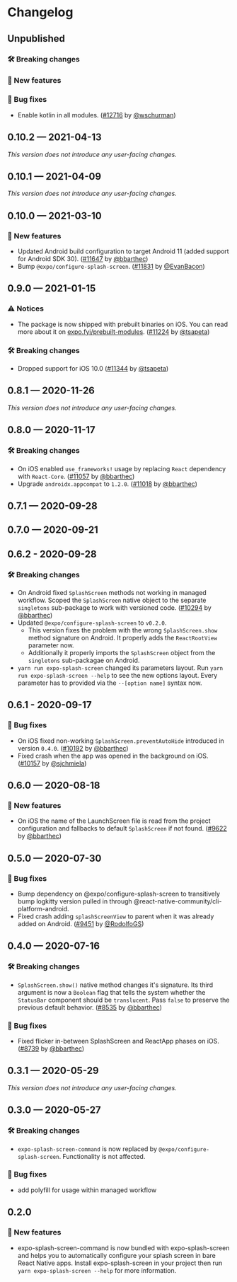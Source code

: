 # Changelog

## Unpublished

### 🛠 Breaking changes

### 🎉 New features

### 🐛 Bug fixes

- Enable kotlin in all modules. ([#12716](https://github.com/expo/expo/pull/12716) by [@wschurman](https://github.com/wschurman))

## 0.10.2 — 2021-04-13

_This version does not introduce any user-facing changes._

## 0.10.1 — 2021-04-09

_This version does not introduce any user-facing changes._

## 0.10.0 — 2021-03-10

### 🎉 New features

- Updated Android build configuration to target Android 11 (added support for Android SDK 30). ([#11647](https://github.com/expo/expo/pull/11647) by [@bbarthec](https://github.com/bbarthec))
- Bump `@expo/configure-splash-screen`. ([#11831](https://github.com/expo/expo/pull/11831) by [@EvanBacon](https://github.com/EvanBacon))

## 0.9.0 — 2021-01-15

### ⚠️ Notices

- The package is now shipped with prebuilt binaries on iOS. You can read more about it on [expo.fyi/prebuilt-modules](https://expo.fyi/prebuilt-modules). ([#11224](https://github.com/expo/expo/pull/11224) by [@tsapeta](https://github.com/tsapeta))

### 🛠 Breaking changes

- Dropped support for iOS 10.0 ([#11344](https://github.com/expo/expo/pull/11344) by [@tsapeta](https://github.com/tsapeta))

## 0.8.1 — 2020-11-26

_This version does not introduce any user-facing changes._

## 0.8.0 — 2020-11-17

### 🛠 Breaking changes

- On iOS enabled `use_frameworks!` usage by replacing `React` dependency with `React-Core`. ([#11057](https://github.com/expo/expo/pull/11057) by [@bbarthec](https://github.com/bbarthec))
- Upgrade `androidx.appcompat` to `1.2.0`. ([#11018](https://github.com/expo/expo/pull/11018) by [@bbarthec](https://github.com/bbarthec))

## 0.7.1 — 2020-09-28

## 0.7.0 — 2020-09-21

## 0.6.2 - 2020-09-28

### 🛠 Breaking changes

- On Android fixed `SplashScreen` methods not working in managed workflow. Scoped the `SplashScreen` native object to the separate `singletons` sub-package to work with versioned code. ([#10294](https://github.com/expo/expo/pull/10294) by [@bbarthec](https://github.com/bbarthec))
- Updated `@expo/configure-splash-screen` to `v0.2.0`.
  - This version fixes the problem with the wrong `SplashScreen.show` method signature on Android. It properly adds the `ReactRootView` parameter now.
  - Additionally it properly imports the `SplashScreen` object from the `singletons` sub-packagae on Android.
- `yarn run expo-splash-screen` changed its parameters layout. Run `yarn run expo-splash-screen --help` to see the new options layout. Every parameter has to provided via the `--[option name]` syntax now.

## 0.6.1 - 2020-09-17

### 🐛 Bug fixes

- On iOS fixed non-working `SplashScreen.preventAutoHide` introduced in version `0.4.0`. ([#10192](https://github.com/expo/expo/pull/10192) by [@bbarthec](https://github.com/bbarthec))
- Fixed crash when the app was opened in the background on iOS. ([#10157](https://github.com/expo/expo/pull/10157) by [@sjchmiela](https://github.com/sjchmiela))

## 0.6.0 — 2020-08-18

### 🎉 New features

- On iOS the name of the LaunchScreen file is read from the project configuration and fallbacks to default `SplashScreen` if not found. ([#9622](https://github.com/expo/expo/pull/9622) by [@bbarthec](https://github.com/bbarthec))

## 0.5.0 — 2020-07-30

### 🐛 Bug fixes

- Bump dependency on @expo/configure-splash-screen to transitively bump logkitty version pulled in through @react-native-community/cli-platform-android.
- Fixed crash adding `splashScreenView` to parent when it was already added on Android. ([#9451](https://github.com/expo/expo/pull/9451) by [@RodolfoGS](https://github.com/RodolfoGS))

## 0.4.0 — 2020-07-16

### 🛠 Breaking changes

- `SplashScreen.show()` native method changes it's signature. Its third argument is now a `Boolean` flag that tells the system whether the `StatusBar` component should be `translucent`. Pass `false` to preserve the previous default behavior. ([#8535](https://github.com/expo/expo/pull/8535) by [@bbarthec](https://github.com/bbarthec))

### 🐛 Bug fixes

- Fixed flicker in-between SplashScreen and ReactApp phases on iOS. ([#8739](https://github.com/expo/expo/pull/8739) by [@bbarthec](https://github.com/bbarthec))

## 0.3.1 — 2020-05-29

_This version does not introduce any user-facing changes._

## 0.3.0 — 2020-05-27

### 🛠 Breaking changes

- `expo-splash-screen-command` is now replaced by `@expo/configure-splash-screen`. Functionality is not affected.

### 🐛 Bug fixes

- add polyfill for usage within managed workflow

## 0.2.0

### 🎉 New features

- expo-splash-screen-command is now bundled with expo-splash-screen and helps you to automatically configure your splash screen in bare React Native apps. Install expo-splash-screen in your project then run `yarn expo-splash-screen --help` for more information.
